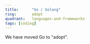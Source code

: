 ```yaml
---
title:      "Go / Golang"
ring:       adopt
quadrant:   languages-and-frameworks
tags: [coding]
---
```


We have moved Go to "adopt".
